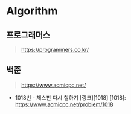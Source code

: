 # Algorithm

## 프로그래머스
>https://programmers.co.kr/

## 백준
>https://www.acmicpc.net/

* 1018번 - 체스판 다시 칠하기 [링크][1018]
[1018]: https://www.acmicpc.net/problem/1018
